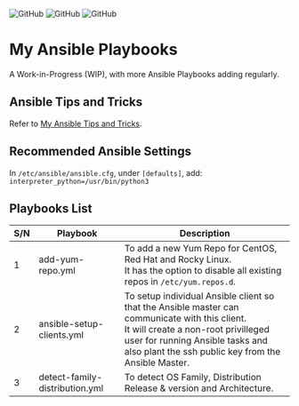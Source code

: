 ![GitHub](https://img.shields.io/badge/license-GPL--3.0-orange?style=plastic) ![GitHub](https://img.shields.io/badge/Python-2.7+-green?style=plastic) ![GitHub](https://img.shields.io/badge/Ansible-2.9+-blue?style=plastic) 

# My Ansible Playbooks
A Work-in-Progress (WIP), with more Ansible Playbooks adding regularly.  
  
## Ansible Tips and Tricks
Refer to [My Ansible Tips and Tricks](https://gist.github.com/d3athkai/3b1c6becc41d79f45332f238791ceb3d).  
  
## Recommended Ansible Settings
In `/etc/ansible/ansible.cfg`, under `[defaults]`, add: `interpreter_python=/usr/bin/python3`
  
## Playbooks List
| S/N  | Playbook  | Description  |
| ------------- | ------------- | ------------- |
| 1 | add-yum-repo.yml  | To add a new Yum Repo for CentOS, Red Hat and Rocky Linux.<br>It has the option to disable all existing repos in `/etc/yum.repos.d`.  |
| 2 | ansible-setup-clients.yml  | To setup individual Ansible client so that the Ansible master can communicate with this client.<br>It will create a non-root privilleged user for running Ansible tasks and also plant the ssh public key from the Ansible Master.  |
| 3 | detect-family-distribution.yml  | To detect OS Family, Distribution Release & version and Architecture.  |
  
